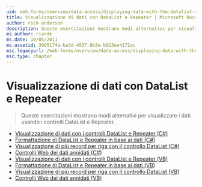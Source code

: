 ```yaml
---
uid: web-forms/overview/data-access/displaying-data-with-the-datalist-and-repeater/index
title: Visualizzazione di dati con DataList e Repeater | Microsoft Docs
author: rick-anderson
description: Queste esercitazioni mostrano modi alternativi per visualizzare i dati usando i controlli DataList e Repeater.
ms.author: riande
ms.date: 10/05/2011
ms.assetid: 3005174a-ba3d-4937-8b3e-b913ee4172ac
msc.legacyurl: /web-forms/overview/data-access/displaying-data-with-the-datalist-and-repeater
msc.type: chapter
---
```

<a name="displaying-data-with-the-datalist-and-repeater"></a>Visualizzazione di dati con DataList e Repeater
====================
> Queste esercitazioni mostrano modi alternativi per visualizzare i dati usando i controlli DataList e Repeater.


- [Visualizzazione di dati con i controlli DataList e Repeater (C#)](displaying-data-with-the-datalist-and-repeater-controls-cs.md)
- [Formattazione di DataList e Repeater in base ai dati (C#)](formatting-the-datalist-and-repeater-based-upon-data-cs.md)
- [Visualizzazione di più record per riga con il controllo DataList (C#)](showing-multiple-records-per-row-with-the-datalist-control-cs.md)
- [Controlli Web dei dati annidati (C#)](nested-data-web-controls-cs.md)
- [Visualizzazione di dati con i controlli DataList e Repeater (VB)](displaying-data-with-the-datalist-and-repeater-controls-vb.md)
- [Formattazione di DataList e Repeater in base ai dati (VB)](formatting-the-datalist-and-repeater-based-upon-data-vb.md)
- [Visualizzazione di più record per riga con il controllo DataList (VB)](showing-multiple-records-per-row-with-the-datalist-control-vb.md)
- [Controlli Web dei dati annidati (VB)](nested-data-web-controls-vb.md)
